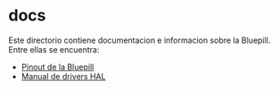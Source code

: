 # docs

Este directorio contiene documentacion e informacion sobre la Bluepill. Entre ellas se encuentra:

- [Pinout de la Bluepill](./STM32-STM32F1-STM32F103-STM32F103C8T6-pinout-high-resolution.png)
- [Manual de drivers HAL](./um1850-description-of-stm32f1-hal-and-lowlayer-drivers-stmicroelectronics.pdf)